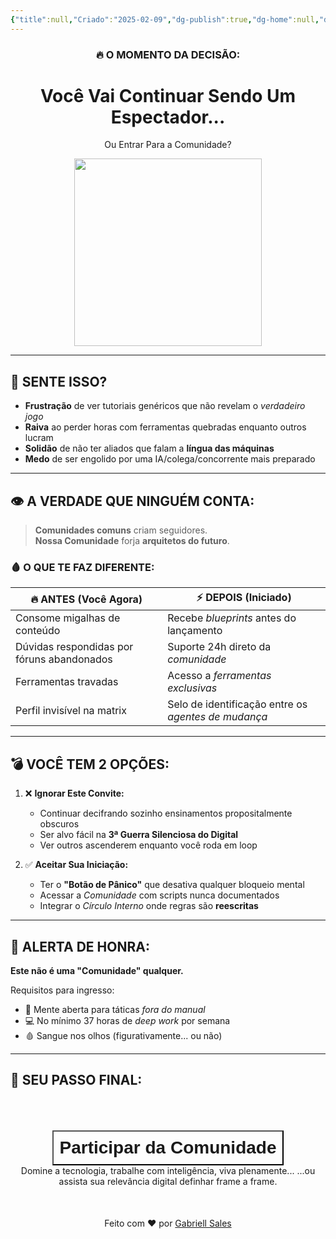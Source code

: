 ```yaml
---
{"title":null,"Criado":"2025-02-09","dg-publish":true,"dg-home":null,"dg-pinned":true,"permalink":"/comunidade/","pinned":true,"dgPassFrontmatter":true}
---
```


<div align="center"> <h3>🔥 O MOMENTO DA DECISÃO:</h3> <h1>Você Vai Continuar Sendo Um Espectador...</h1><p>Ou Entrar Para a Comunidade?</p></div>

<div align="center">
  <img src="https://media1.giphy.com/media/v1.Y2lkPTc5MGI3NjExcm54Y2NtMGFtZTloYmt2NTY2djdkYzg4MmQyZnRuZm12ZWxscWxkdiZlcD12MV9pbnRlcm5hbF9naWZfYnlfaWQmY3Q9Zw/g9582DNuQppxC/giphy.gif" width="300">
</div>

---
## 😤 SENTE ISSO?

- **Frustração** de ver tutoriais genéricos que não revelam o *verdadeiro jogo*  
- **Raiva** ao perder horas com ferramentas quebradas enquanto outros lucram  
- **Solidão** de não ter aliados que falam a **língua das máquinas**  
- **Medo** de ser engolido por uma IA/colega/concorrente mais preparado

---
## 👁️ A VERDADE QUE NINGUÉM CONTA:  

> **Comunidades comuns** criam seguidores.  
> **Nossa Comunidade** forja **arquitetos do futuro**.

### 🩸 O QUE TE FAZ DIFERENTE:  

| 🔥 **ANTES (Você Agora)**                  | ⚡ **DEPOIS (Iniciado)**                             |
| ------------------------------------------ | --------------------------------------------------- |
| Consome migalhas de conteúdo               | Recebe *blueprints* antes do lançamento             |
| Dúvidas respondidas por fóruns abandonados | Suporte 24h direto da *comunidade*                  |
| Ferramentas travadas                       | Acesso a *ferramentas exclusivas*                   |
| Perfil invisível na matrix                 | Selo de identificação entre os *agentes de mudança* |

---
## 💣 VOCÊ TEM 2 OPÇÕES:  

1. ❌ **Ignorar Este Convite:**  
   - Continuar decifrando sozinho ensinamentos propositalmente obscuros  
   - Ser alvo fácil na **3ª Guerra Silenciosa do Digital**  
   - Ver outros ascenderem enquanto você roda em loop  

2. ✅ **Aceitar Sua Iniciação:**  
   - Ter o **"Botão de Pânico"** que desativa qualquer bloqueio mental  
   - Acessar a *Comunidade* com scripts nunca documentados  
   - Integrar o *Círculo Interno* onde regras são **reescritas**

---
## 🛑 ALERTA DE HONRA:  

**Este não é uma "Comunidade" qualquer.**  

Requisitos para ingresso:  
- 🧠 Mente aberta para táticas *fora do manual*  
- 💻 No mínimo 37 horas de *deep work* por semana  
- 🩸 Sangue nos olhos (figurativamente... ou não)

---

## 🎯 SEU PASSO FINAL:
<div style="display: flex; justify-content: center; cursor: pointer;"> <a href="https://comunidade.gabriellsales.com.br" target="_blank"> <button style=" font-size: 28px; padding: 10px; height: fit-content; margin-top: 50px; background: var(--text-accent); font-weight: 600; color: var(--text-on-accent); "> Participar da Comunidade </button> </a> </div>

<center>Domine a tecnologia, trabalhe com inteligência, viva plenamente...  
...ou assista sua relevância digital definhar frame a frame.</center>

<div align="center" style="margin-top:50px">
  <p>Feito com ❤️ por <a href="https://gabriellsales.com.br" target="_blank">Gabriell Sales</a></p>
</div>